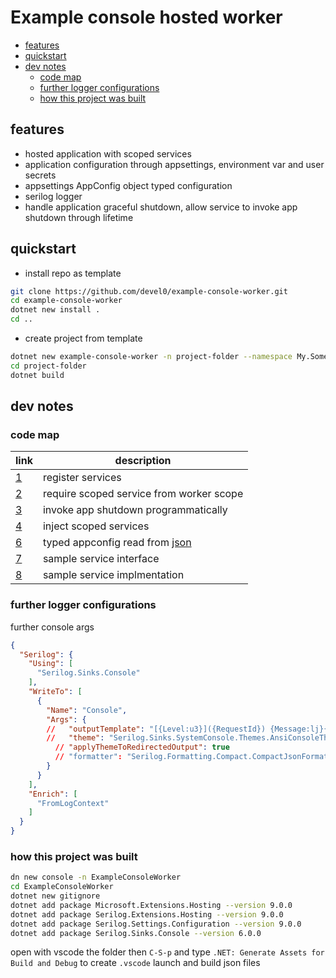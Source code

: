 # Example console hosted worker

- [features](#features)
- [quickstart](#quickstart)
- [dev notes](#dev-notes)
  - [code map](#code-map)
  - [further logger configurations](#further-logger-configurations)
  - [how this project was built](#how-this-project-was-built)

## features

- hosted application with scoped services
- application configuration through appsettings, environment var and user secrets
- appsettings AppConfig object typed configuration
- serilog logger
- handle application graceful shutdown, allow service to invoke app shutdown through lifetime

## quickstart

- install repo as template

```sh
git clone https://github.com/devel0/example-console-worker.git
cd example-console-worker
dotnet new install .
cd ..
```

- create project from template

```sh
dotnet new example-console-worker -n project-folder --namespace My.Some
cd project-folder
dotnet build
```

## dev notes

### code map

| link | description                              |
| ---- | ---------------------------------------- |
| [1]  | register services                        |
| [2]  | require scoped service from worker scope |
| [3]  | invoke app shutdown programmatically     |
| [4]  | inject scoped services                   |
| [6]  | typed appconfig read from [json][5]      |
| [7]  | sample service interface                 |
| [8]  | sample service implmentation             |

[1]: https://github.com/devel0/example-console-worker/blob/b6f63f8396352bdac1743b6a6b5032913232aec2/Extensions/SetupServices.cs#L11
[2]: https://github.com/devel0/example-console-worker/blob/b6f63f8396352bdac1743b6a6b5032913232aec2/Implementations/Worker.cs#L25
[3]: https://github.com/devel0/example-console-worker/blob/b6f63f8396352bdac1743b6a6b5032913232aec2/Implementations/Worker.cs
[4]: https://github.com/devel0/example-console-worker/blob/b6f63f8396352bdac1743b6a6b5032913232aec2/Implementations/SampleService.cs
[5]: https://github.com/devel0/example-console-worker/blob/b6f63f8396352bdac1743b6a6b5032913232aec2/appsettings.json
[6]: https://github.com/devel0/example-console-worker/blob/b6f63f8396352bdac1743b6a6b5032913232aec2/Abstractions/AppConfig.cs
[7]: https://github.com/devel0/example-console-worker/blob/b6f63f8396352bdac1743b6a6b5032913232aec2/Abstractions/ISampleService.cs
[8]: https://github.com/devel0/example-console-worker/blob/b6f63f8396352bdac1743b6a6b5032913232aec2/Implementations/SampleService.cs

### further logger configurations

further console args

```json
{
  "Serilog": {
    "Using": [
      "Serilog.Sinks.Console"
    ],
    "WriteTo": [
      {
        "Name": "Console",
        "Args": {
        //   "outputTemplate": "[{Level:u3}]({RequestId}) {Message:lj}{NewLine}{Exception}",
        //   "theme": "Serilog.Sinks.SystemConsole.Themes.AnsiConsoleTheme::Literate, Serilog.Sinks.Console",
          // "applyThemeToRedirectedOutput": true          
          // "formatter": "Serilog.Formatting.Compact.CompactJsonFormatter, Serilog.Formatting.Compact"
        }
      }
    ],
    "Enrich": [
      "FromLogContext"
    ]
  }
}
```

### how this project was built

```sh
dn new console -n ExampleConsoleWorker
cd ExampleConsoleWorker
dotnet new gitignore
dotnet add package Microsoft.Extensions.Hosting --version 9.0.0
dotnet add package Serilog.Extensions.Hosting --version 9.0.0
dotnet add package Serilog.Settings.Configuration --version 9.0.0
dotnet add package Serilog.Sinks.Console --version 6.0.0
```

open with vscode the folder then `C-S-p` and type `.NET: Generate Assets for Build and Debug` to create `.vscode` launch and build json files
